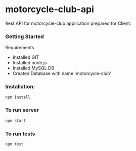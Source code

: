 # motorcycle-club-api
Rest API for motorcycle-club application prepared for Client.

### Getting Started
Requirements
* Installed GIT
* Installed node.js
* Installed MySQL DB
* Created Database with name 'motorcycle-club'

### Installation:
```bash
npm install
```

### To run server
```bash
npm start
```

### To run tests
```bash
npm test
```